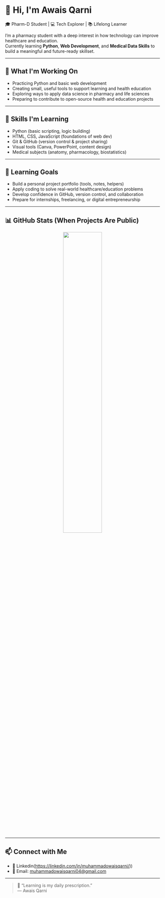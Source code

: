 # 👋 Hi, I'm Awais Qarni

🎓 Pharm-D Student | 💻 Tech Explorer | 📚 Lifelong Learner

I’m a pharmacy student with a deep interest in how technology can improve healthcare and education.  
Currently learning **Python**, **Web Development**, and **Medical Data Skills** to build a meaningful and future-ready skillset.

---

## 🚀 What I'm Working On

- Practicing Python and basic web development  
- Creating small, useful tools to support learning and health education  
- Exploring ways to apply data science in pharmacy and life sciences  
- Preparing to contribute to open-source health and education projects

---

## 💼 Skills I'm Learning

- Python (basic scripting, logic building)
- HTML, CSS, JavaScript (foundations of web dev)
- Git & GitHub (version control & project sharing)
- Visual tools (Canva, PowerPoint, content design)
- Medical subjects (anatomy, pharmacology, biostatistics)

---

## 🧠 Learning Goals

- Build a personal project portfolio (tools, notes, helpers)
- Apply coding to solve real-world healthcare/education problems
- Develop confidence in GitHub, version control, and collaboration
- Prepare for internships, freelancing, or digital entrepreneurship

---

## 📊 GitHub Stats (When Projects Are Public)

<p align="center">
  <img src="https://github-readme-stats.vercel.app/api?username=awaisqarni&show_icons=true&theme=default" width="50%" />
</p>

---

## 📫 Connect with Me

- 💼 Linkedin(https://linkedin.com/in/muhammadowaisqarni/)) <!-- Update this -->
- 📧 Email: muhammadowaisqarni04@gmail.com <!-- Optional -->

---

> 💬 “Learning is my daily prescription.”  
> — Awais Qarni
